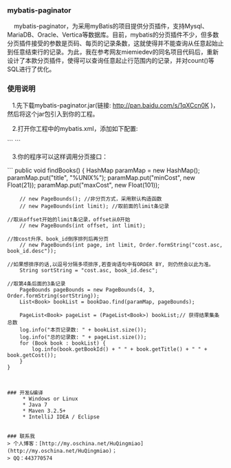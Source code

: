 ### mybatis-paginator
&nbsp;&nbsp;&nbsp;&nbsp;mybatis-paginator，为采用myBatis的项目提供分页插件，支持Mysql、MariaDB、Oracle、Vertica等数据库。目前，mybatis的分页插件不少，但多数分页插件接受的参数是页码、每页的记录条数，这就使得并不能查询从任意起始止到任意结束行的记录。为此，我在参考网友miemiedev的同名项目代码后，重新设计了本款分页插件，使得可以查询任意起止行范围内的记录，并对count()等SQL进行了优化。

### 使用说明
&nbsp;&nbsp;&nbsp;1.先下载mybatis-paginator.jar(链接: http://pan.baidu.com/s/1qXCcn0K )，然后将这个jar包引入到你的工程。
<p/>
&nbsp;&nbsp;&nbsp;2.打开你工程中的mybatis.xml，添加如下配置:
<p/>
```
    <plugins>
        <plugin interceptor="com.github.walker.mybatis.paginator.OffsetLimitInterceptor">
            <property name="dialectClass" value="com.github.walker.mybatis.paginator.dialect.MySQLDialect"/>
        </plugin>
    </plugins>
```
<p/>
&nbsp;&nbsp;&nbsp;3.你的程序可以这样调用分页接口：
<p/>
```
    public void findBooks() {
        HashMap<String, Object> paramMap = new HashMap<String, Object>();
        paramMap.put("title", "%UNIX%");
        paramMap.put("minCost", new Float(21));
        paramMap.put("maxCost", new Float(101));

        // new PageBounds(); //非分页方式，采用默认构造函数
        // new PageBounds(int limit); //取前面的limit条记录

	//取从offset开始的limit条记录，offset从0开始
        // new PageBounds(int offset, int limit); 

	//按cost升序、book_id倒序排列后再分页
        // new PageBounds(int page, int limit, Order.formString("cost.asc, book_id.desc"));

	//如果想排序的话,以逗号分隔多项排序,若查询语句中有ORDER BY, 则仍然会以此为准。
        String sortString = "cost.asc, book_id.desc";
	
	//取第4条后面的3条记录
        PageBounds pageBounds = new PageBounds(4, 3, Order.formString(sortString));
        List<Book> bookList = bookDao.find(paramMap, pageBounds);

        PageList<Book> pageList = (PageList<Book>) bookList;// 获得结果集条总数
        log.info("本页记录数: " + bookList.size());
        log.info("总的记录数: " + pageList.size());
        for (Book book : bookList) {
            log.info(book.getBookId() + " " + book.getTitle() + " " + book.getCost());
        }
    }
```


### 开发&编译
     * Windows or Linux
     * Java 7
     * Maven 3.2.5+
     * IntelliJ IDEA / Eclipse


### 联系我
> 个人博客：[http://my.oschina.net/HuQingmiao](http://my.oschina.net/HuQingmiao)；
> QQ：443770574